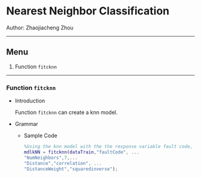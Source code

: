 # Nearest Neighbor Classification

Author: Zhaojiacheng Zhou

---

## Menu

1. Function `fitcknn`

---

### Function `fitcknn`

- Introduction

    Function `fitcknn` can create a knn model.

- Grammar

  - Sample Code

    ```matlab
    %Using the knn model with the the response variable fault code, and number of neighbor (k value) 7, the metric correlation and distance weight squared inverse
    mdlkNN = fitcknn(dataTrain,"faultCode", ...
    "NumNeighbors",7,...
    "Distance","correlation", ...
    "DistanceWeight","squaredinverse");
    ```
